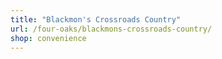 ```yaml
---
title: "Blackmon's Crossroads Country"
url: /four-oaks/blackmons-crossroads-country/
shop: convenience
---
```

